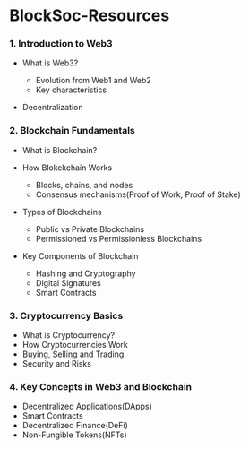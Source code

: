 # BlockSoc-Resources

### 1. Introduction to Web3
* What is Web3?
    * Evolution from Web1 and Web2
    * Key characteristics

* Decentralization

### 2. Blockchain Fundamentals
* What is Blockchain?
  
* How Blokckchain Works
    * Blocks, chains, and nodes
    * Consensus mechanisms(Proof of Work, Proof of Stake)

* Types of Blockchains
    * Public vs Private Blockchains
    * Permissioned vs Permissionless Blockchains

* Key Components of Blockchain
    * Hashing and Cryptography
    * Digital Signatures
    * Smart Contracts

### 3. Cryptocurrency Basics
* What is Cryptocurrency?
* How Cryptocurrencies Work
* Buying, Selling and Trading
* Security and Risks

### 4. Key Concepts in Web3 and Blockchain
* Decentralized Applications(DApps)
* Smart Contracts
* Decentralized Finance(DeFi)
* Non-Fungible Tokens(NFTs)
